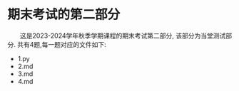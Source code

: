 # 期末考试的第二部分  
&emsp;&emsp;这是2023-2024学年秋季学期课程的期末考试第二部分, 该部分为当堂测试部分. 共有4题,每一题对应的文件如下:
- 1.py
- 2.md
- 3.md
- 4.md
